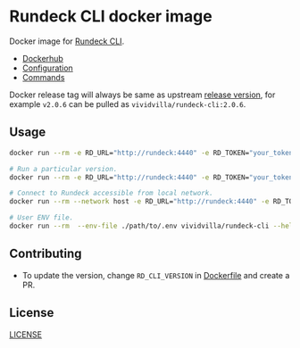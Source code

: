 # Rundeck CLI docker image

Docker image for [Rundeck CLI](https://rundeck.github.io/rundeck-cli/).

- [Dockerhub](https://hub.docker.com/r/vividvilla/rundeck-cli)
- [Configuration](https://docs.rundeck.com/docs/rd-cli/configuration.html)
- [Commands](https://docs.rundeck.com/docs/rd-cli/commands.html)

Docker release tag will always be same as upstream [release version](https://github.com/rundeck/rundeck-cli/releases), for example `v2.0.6` can be pulled as `vividvilla/rundeck-cli:2.0.6`.

## Usage

```sh
docker run --rm -e RD_URL="http://rundeck:4440" -e RD_TOKEN="your_token_here" vividvilla/rundeck-cli --help

# Run a particular version.
docker run --rm -e RD_URL="http://rundeck:4440" -e RD_TOKEN="your_token_here" vividvilla/rundeck-cli:2.0.6 --help

# Connect to Rundeck accessible from local network.
docker run --rm --network host -e RD_URL="http://rundeck:4440" -e RD_TOKEN="your_token_here" vividvilla/rundeck-cli --help

# User ENV file.
docker run --rm  --env-file ./path/to/.env vividvilla/rundeck-cli --help
```

## Contributing

- To update the version, change `RD_CLI_VERSION` in [Dockerfile](./Dockerfile#L6) and create a PR.

## License

[LICENSE](./LICENSE)
